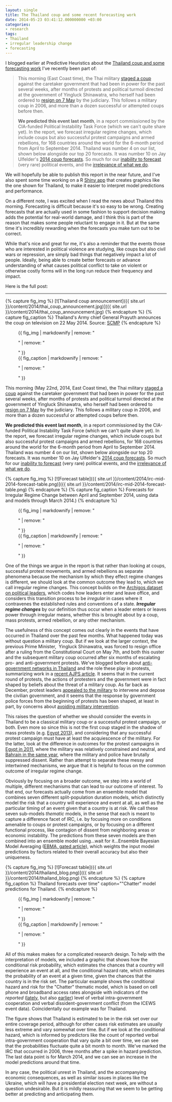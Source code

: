 ```yaml
---
layout: single
title: The Thailand coup and some recent forecasting work
date: 2014-05-23 03:41:12.000000000 +03:00
categories: 
- research
tags: 
- Thailand
- irregular leadership change
- forecasting
---
```


I blogged earlier at Predictive Heuristics about the [Thailand coup and some forecasting work](http://predictiveheuristics.com/2014/05/22/the-coup-in-thailand-and-progress-in-forecasting/) I've recently been part of:

> This morning (East Coast time), the Thai military [staged a coup](http://www.scmp.com/news/asia/article/1517775/thai-army-chief-general-prayuth-announces-military-coup-live-television) against the caretaker government that had been in power for the past several weeks, after months of protests and political turmoil directed at the government of Yingluck Shinawatra, who herself had been ordered to [resign on 7 May](http://www.theguardian.com/world/2014/may/07/thai-court-orders-yingluck-shinawatra-resign) by the judiciary. This follows a military coup in 2006, and more than a dozen successful or attempted coups before then.
> 
> **We predicted this event last month**, in a report commissioned by the CIA-funded Political Instability Task Force (which we can't quite share yet). In the report, we forecast irregular regime changes, which include coups but also successful protest campaigns and armed rebellions, for 168 countries around the world for the 6-month period from April to September 2014\. Thailand was number 4 on our list, shown below alongside our top 20 forecasts. It was number 10 on Jay Ulfelder's [2014 coup forecasts](http://dartthrowingchimp.wordpress.com/). So much for our [inability to forecast](http://www.nytimes.com/2012/06/24/opinion/sunday/political-scientists-are-lousy-forecasters.html?pagewanted=all&_r=0) (very rare) political events, and the [irrelevance of what we do](http://www.nytimes.com/2014/02/16/opinion/sunday/kristof-professors-we-need-you.html).

We will hopefully be able to publish this report in the near future, and I've also spent some time working on a R [Shiny app](http://www.rstudio.com/shiny/) that creates graphics like the one shown for Thailand, to make it easier to interpret model predictions and performance.

On a different note, I was excited when I read the news about Thailand this morning. Forecasting is difficult because it's so easy to be wrong. Creating forecasts that are actually used in some fashion to support decision making adds the potential for real-world damage, and I think this is part of the reason that makes some people reluctant to engage in it. But at the same time it's incredibly rewarding when the forecasts you make turn out to be correct.

While that's nice and great for me, it's also a reminder that the events those who are interested in political violence are studying, like coups but also civil wars or repression, are simply bad things that negatively impact a lot of people. Ideally, being able to create better forecasts or advance understanding of what causes political conflict to take on violent or otherwise costly forms will in the long run reduce their frequency and impact.

Here is the full post:

* * *

{% capture fig_img %}
[![Thailand coup announcement]({{ site.url }}/content/2014/thai_coup_announcement.jpg)]({{ site.url }}/content/2014/thai_coup_announcement.jpg)
{% endcapture %}
{% capture fig_caption %}
Thailand's Army chief General Prayuth announces the coup on television on 22 May 2014. Source: [SCMP](http://www.scmp.com/news/asia/article/1517775/thai-army-chief-general-prayuth-announces-military-coup-live-television)
{% endcapture %}
<figure>
  {{ fig_img | markdownify | remove: "<p>" | remove: "</p>" }}
  <figcaption>{{ fig_caption | markdownify | remove: "<p>" | remove: "</p>" }}</figcaption>
</figure>

This morning (May 22nd, 2014, East Coast time), the Thai military [staged a coup](http://www.scmp.com/news/asia/article/1517775/thai-army-chief-general-prayuth-announces-military-coup-live-television) against the caretaker government that had been in power for the past several weeks, after months of protests and political turmoil directed at the government of Yingluck Shinawatra, who herself had been ordered to [resign on 7 May](http://www.theguardian.com/world/2014/may/07/thai-court-orders-yingluck-shinawatra-resign) by the judiciary. This follows a military coup in 2006, and more than a dozen successful or attempted coups before then.

**We predicted this event last month**, in a report commissioned by the CIA-funded Political Instability Task Force (which we can't quite share yet). In the report, we forecast irregular regime changes, which include coups but also successful protest campaigns and armed rebellions, for 168 countries around the world for the 6-month period from April to September 2014\. Thailand was number 4 on our list, shown below alongside our top 20 forecasts. It was number 10 on Jay Ulfelder's [2014 coup forecasts](http://dartthrowingchimp.wordpress.com/). So much for our [inability to forecast](http://www.nytimes.com/2012/06/24/opinion/sunday/political-scientists-are-lousy-forecasters.html?pagewanted=all&_r=0) (very rare) political events, and the [irrelevance of what we do](http://www.nytimes.com/2014/02/16/opinion/sunday/kristof-professors-we-need-you.html).

{% capture fig_img %}
[![Forecast table]({{ site.url }}/content/2014/irc-mid-2014-forecast-table.png)]({{ site.url }}/content/2014/irc-mid-2014-forecast-table.png)
{% endcapture %}
{% capture fig_caption %}
Forecasts for Irregular Regime Change between April and September 2014, using data and models through March 2014.)
{% endcapture %}
<figure>
  {{ fig_img | markdownify | remove: "<p>" | remove: "</p>" }}
  <figcaption>{{ fig_caption | markdownify | remove: "<p>" | remove: "</p>" }}</figcaption>
</figure>

One of the things we argue in the report is that rather than looking at coups, successful protest movements, and armed rebellions as separate phenomena because the mechanism by which they effect regime changes is different, we should look at the common outcome they lead to, which we call irregular regime changes. This concept builds on the [Archigos dataset on political leaders](http://www.rochester.edu/college/faculty/hgoemans/data.htm), which codes how leaders enter and leave office, and considers this transition process to be _irregular_ in cases where it contravenes the established rules and conventions of a state. **_Irregular regime changes_** by our definition thus occur when a leader enters or leaves power through irregular means, whether this is brought about by a coup, mass protests, armed rebellion, or any other mechanism.

The usefulness of this concept comes out clearly in the events that have occurred in Thailand over the past few months. What happened today was without question a military coup. But if we look at the larger context, the previous Prime Minister,  Yingluck Shinawatra, was forced to resign office after a ruling from the Constitutional Court on May 7th, and both this ouster and the subsequent military coup occurred after six months of escalating pro- and anti-government protests. We've blogged before about [anti-government networks in Thailand](http://predictiveheuristics.com/2013/10/19/games-on-networks-with-application-to-thai-politics/) and the role these play in protests, summarizing work in a [recent AJPS article](http://onlinelibrary.wiley.com/doi/10.1111/ajps.12039/abstract). It seems that in the current round of protests, the actions of protesters and the government were in fact shaped by beliefs about the threat of a military coup. As far back as December, protest leaders [appealed to the military](http://www.straitstimes.com/breaking-news/se-asia/story/thai-military-chief-rebuffs-protesters-intervention-plea-20131214) to intervene and depose the civilian government, and it seems that the response by government police forces from the beginning of protests has been shaped, at least in part, by concerns about [avoiding military intervention](http://www.straitstimes.com/breaking-news/se-asia/story/bangkok-shutdown-police-lie-low-protesters-occupy-the-city-20140114).

This raises the question of whether we should consider the events in Thailand to be a classical military coup or a successful protest campaign, or both. Even more so since this is not the first coup staged in the shadow of mass protests (e.g. [Egypt 2013](http://www.theguardian.com/commentisfree/2013/jul/04/egypt-coup-military-morsi-democracy)), and considering that any successful protest campaign must have at least the acquiescence of the military. For the latter, look at the difference in outcomes for the protest campaigns in [Egypt in 2011](http://en.wikipedia.org/wiki/Egyptian_Revolution_of_2011), where the military was relatively constrained and neutral, and [Bahrain in the same year](http://en.wikipedia.org/wiki/Bahraini_uprising_(2011%E2%80%93present)), where the military and police have brutally suppressed dissent. Rather than attempt to separate these messy and intertwined mechanisms, we argue that it is helpful to focus on the common outcome of irregular regime change.

Obviously by focusing on a broader outcome, we step into a world of multiple, different mechanisms that can lead to our outcome of interest. To that end, our forecasts actually come from an ensemble model that combines seven different split-population duration models, which distinctly model the risk that a country will experience and event at all, as well as the particular timing of an event given that a country is at risk. We call these seven sub-models _thematic_ models, in the sense that each is meant to capture a difference facet of IRC, i.e. by focusing more on conditions amenable to coups or protest campaigns, or by focusing on a different functional process, like contagion of dissent from neighboring areas or economic instability. The predictions from these seven models are then combined into an ensemble model using...wait for it...Ensemble Bayesian Model Averaging ([EBMA, gated article](http://pan.oxfordjournals.org/content/20/3/271)), which weights the input model predictions by factors related to their overall accuracy but also their uniqueness.

{% capture fig_img %}
[![Forecast table]({{ site.url }}/content/2014/thailand_blog.png)]({{ site.url }}/content/2014/thailand_blog.png)
{% endcapture %}
{% capture fig_caption %}
Thailand forecasts over time" caption="\"Chatter\" model predictions for Thailand.
{% endcapture %}
<figure>
  {{ fig_img | markdownify | remove: "<p>" | remove: "</p>" }}
  <figcaption>{{ fig_caption | markdownify | remove: "<p>" | remove: "</p>" }}</figcaption>
</figure>

All of this makes makes for a complicated research design. To help with the interpretation of models, we included a graphic that shows how the conditional risk probability, which estimates the chances that a country will experience an event at all, and the conditional hazard rate, which estimates the probability of an event at a given time, given the chances that the country is in the risk set. The particular example shows the conditional hazard and risk for the "Chatter" thematic model, which is based on cell phone and broadband access rates alongside with indicators of the _reported_ ([lately](http://jcr.sagepub.com/content/early/2014/04/28/0022002714530431.full.pdf+html), but also [earlier](http://www.unc.edu/~fbaum/teaching/PLSC_SOC_497_SP_2008/Woolley_AJPS_2000.pdf)) level of verbal intra-government cooperation and verbal dissident-government conflict (from the ICEWS event data). Coincidentally our example was for Thailand.

The figure shows that Thailand is estimated to be in the risk set over our entire coverage period, although for other cases risk estimates are usually less extreme and vary somewhat over time. But if we look at the conditional hazard, which is informed by predictors like the count of reported verbal intra-government cooperation that vary quite a bit over time, we can see that the probabilities fluctuate quite a bit month to month. We've marked the IRC that occurred in 2006, three months after a spike in hazard prediction. The last data point is for March 2014, and we can see an increase in the model predictions around that time.

In any case, the political unrest in Thailand, and the accompanying economic consequences, as well as similar issues in places like the Ukraine, which will have a presidential election next week, are without a question undesirable. But it is mildly reassuring that we seem to be getting better at predicting and anticipating them.
